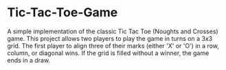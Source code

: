 # Tic-Tac-Toe-Game
A simple implementation of the classic Tic Tac Toe (Noughts and Crosses) game. This project allows two players to play the game in turns on a 3x3 grid. The first player to align three of their marks (either 'X' or 'O') in a row, column, or diagonal wins. If the grid is filled without a winner, the game ends in a draw.
